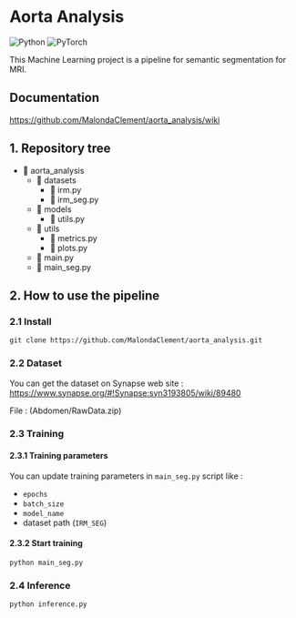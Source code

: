 # Aorta Analysis

![Python](https://img.shields.io/badge/python-%2314354C.svg?style=for-the-badge&logo=python&logoColor=white) ![PyTorch](https://img.shields.io/badge/PyTorch-%23EE4C2C.svg?style=for-the-badge&logo=PyTorch&logoColor=white)

This Machine Learning project is a pipeline for semantic segmentation for MRI.

## Documentation

https://github.com/MalondaClement/aorta_analysis/wiki

## 1. Repository tree
* 📁 aorta_analysis
    * 📁 datasets
        * 📄 irm.py
        * 📄 irm_seg.py
    * 📁 models
        * 📄 utils.py
    * 📁 utils
        * 📄 metrics.py
        * 📄 plots.py
    * 📄 main.py
    * 📄 main_seg.py

## 2. How to use the pipeline

### 2.1 Install
```
git clone https://github.com/MalondaClement/aorta_analysis.git
```

### 2.2 Dataset

You can get the dataset on Synapse web site  : https://www.synapse.org/#!Synapse:syn3193805/wiki/89480

File : (Abdomen/RawData.zip)

### 2.3 Training

#### 2.3.1 Training parameters

You can update training parameters in `main_seg.py` script like :
* `epochs`
* `batch_size`
* `model_name`
* dataset path (`IRM_SEG`)

#### 2.3.2 Start training

```
python main_seg.py
```

### 2.4 Inference

```
python inference.py
```
